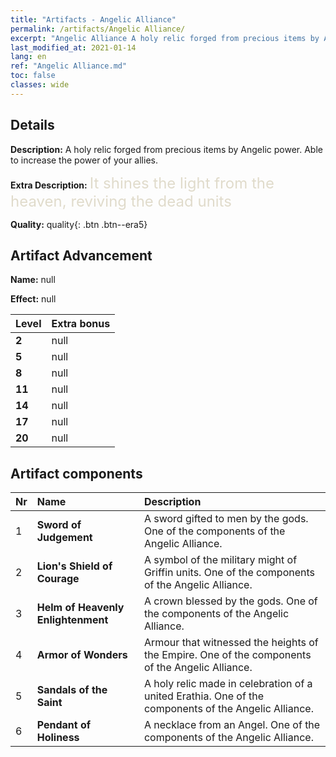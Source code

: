 ```yaml
---
title: "Artifacts - Angelic Alliance"
permalink: /artifacts/Angelic Alliance/
excerpt: "Angelic Alliance A holy relic forged from precious items by Angelic power. Able to increase the power of your allies."
last_modified_at: 2021-01-14
lang: en
ref: "Angelic Alliance.md"
toc: false
classes: wide
---
```

## Details

 **Description:** A holy relic forged from precious items by Angelic power. Able to increase the power of your allies.

 **Extra Description:** <span style="color: #e0dbcb;font-size:24px">It shines the light from the heaven, reviving the dead units</span>

 **Quality:** quality{: .btn .btn--era5}

## Artifact Advancement

 **Name:** null

 **Effect:** null

  |  Level  |    Extra bonus  | 
  |:--------|:----------------| 
  | **2** | null | 
  | **5** | null | 
  | **8** | null | 
  | **11** | null | 
  | **14** | null | 
  | **17** | null | 
  | **20** | null | 


## Artifact components

  |  Nr  |    Name  |  Description | 
  |:-----|:---------|:-------------| 
  | 1 | **Sword of Judgement** | A sword gifted to men by the gods. One of the components of the Angelic Alliance. | 
  | 2 | **Lion's Shield of Courage** | A symbol of the military might of Griffin units. One of the components of the Angelic Alliance. | 
  | 3 | **Helm of Heavenly Enlightenment** | A crown blessed by the gods. One of the components of the Angelic Alliance. | 
  | 4 | **Armor of Wonders** | Armour that witnessed the heights of the Empire. One of the components of the Angelic Alliance. | 
  | 5 | **Sandals of the Saint** | A holy relic made in celebration of a united Erathia. One of the components of the Angelic Alliance. | 
  | 6 | **Pendant of Holiness** | A necklace from an Angel. One of the components of the Angelic Alliance. | 
